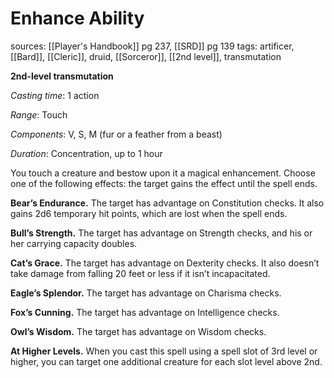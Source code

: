 # Enhance Ability
sources: [[Player's Handbook]] pg 237, [[SRD]] pg 139
tags: artificer, [[Bard]], [[Cleric]], druid, [[Sorceror]], [[2nd level]], transmutation

**2nd-level transmutation**

*Casting time*: 1 action

*Range*: Touch

*Components*: V, S, M (fur or a feather from a beast)

*Duration*: Concentration, up to 1 hour

You touch a creature and bestow upon it a magical enhancement. Choose one of the following effects: the target gains the effect until the spell ends.

**Bear’s Endurance.** The target has advantage on Constitution checks. It also gains 2d6 temporary hit points, which are lost when the spell ends.

**Bull’s Strength.** The target has advantage on Strength checks, and his or her carrying capacity doubles.

**Cat’s Grace.** The target has advantage on Dexterity checks. It also doesn’t take damage from falling 20 feet or less if it isn’t incapacitated.

**Eagle’s Splendor.** The target has advantage on Charisma checks.

**Fox’s Cunning.** The target has advantage on Intelligence checks.

**Owl’s Wisdom.** The target has advantage on Wisdom checks.

**At Higher Levels.** When you cast this spell using a spell slot of 3rd level or higher, you can target one additional creature for each slot level above 2nd.
